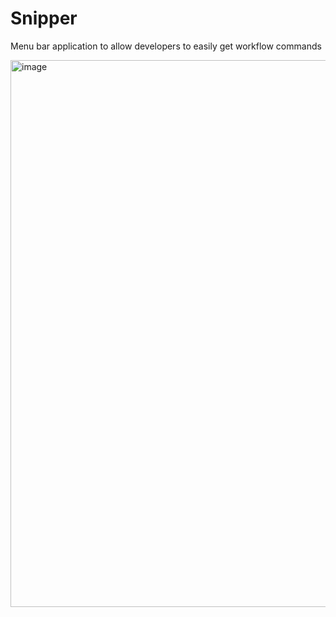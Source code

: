 # Snipper
Menu bar application to allow developers to easily get workflow commands

<img width="875" alt="image" src="https://github.com/fiotbl/Snipper/assets/42858864/c7d80104-da57-48d1-a360-cc0f96ebb745">
